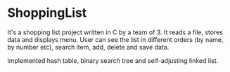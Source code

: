 ShoppingList
============
It's a shopping list project written in C by a team of 3.
It reads a file, stores data and displays menu. User can see the list in different orders
(by name, by number etc), search item, add, delete and save data. 

Implemented hash table, binary search tree and self-adjusting linked list.
